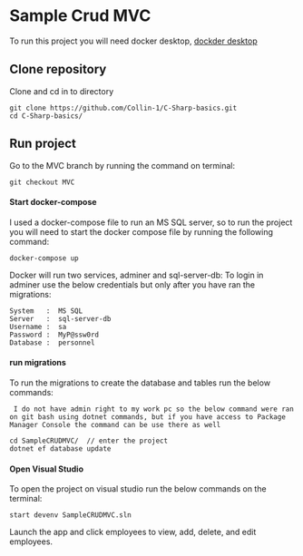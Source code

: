# Sample Crud MVC

To run this project you will need docker desktop, [dockder desktop](https://www.docker.com/products/docker-desktop/#:~:text=Download%20Docker%20Desktop)

## Clone repository
Clone and cd in to directory
```
git clone https://github.com/Collin-1/C-Sharp-basics.git
cd C-Sharp-basics/
```
## Run project

Go to the MVC branch by running the command on terminal:  
```
git checkout MVC
```
#### Start docker-compose
I used a docker-compose file to run an MS SQL server, so to run the project you will need to start the docker compose file by running the following command:
```
docker-compose up
```
Docker will run two services, adminer and sql-server-db:
To login in adminer use the below credentials but only after you have ran the migrations:

```
System   :  MS SQL
Server   :  sql-server-db
Username :  sa
Password :  MyP@ssw0rd
Database :  personnel
```

#### run migrations

To run the migrations to create the database and tables run the below commands:

``` I do not have admin right to my work pc so the below command were ran on git bash using dotnet commands, but if you have access to Package Manager Console the command can be use there as well```
```
cd SampleCRUDMVC/  // enter the project
dotnet ef database update
```
#### Open Visual Studio
To open the project on visual studio run the below commands on the terminal:
```
start devenv SampleCRUDMVC.sln
```

Launch the app and click employees to view, add, delete, and edit employees.

